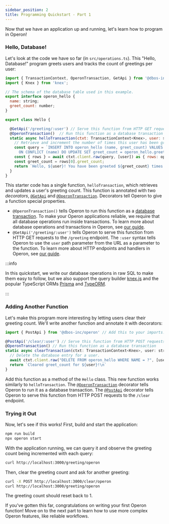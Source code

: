 ```yaml
---
sidebar_position: 2
title: Programming Quickstart - Part 1
---
```


Now that we have an application up and running, let's learn how to program in Operon!

### Hello, Database!

Let's look at the code we have so far (in `src/operations.ts`).
This "Hello, Database!" program greets users and tracks the count of greetings per user:

```javascript
import { TransactionContext, OperonTransaction, GetApi } from '@dbos-inc/operon'
import { Knex } from 'knex';

// The schema of the database table used in this example.
export interface operon_hello {
  name: string;
  greet_count: number;
}

export class Hello {

  @GetApi('/greeting/:user') // Serve this function from HTTP GET requests to the /greeting endpoint with 'user' as a path parameter
  @OperonTransaction()  // Run this function as a database transaction
  static async helloTransaction(ctxt: TransactionContext<Knex>, user: string) {
    // Retrieve and increment the number of times this user has been greeted.
    const query = `INSERT INTO operon_hello (name, greet_count) VALUES (?, 1)
      ON CONFLICT (name) DO UPDATE SET greet_count = operon_hello.greet_count + 1 RETURNING greet_count;`
    const { rows } = await ctxt.client.raw(query, [user]) as { rows: operon_hello[] };
    const greet_count = rows[0].greet_count;
    return `Hello, ${user}! You have been greeted ${greet_count} times.\n`;
  }
}
```

This starter code has a single function, `helloTransaction`, which retrieves and updates a user's greeting count.
This function is annotated with two _decorators_, [`@GetApi`](../api-reference/decorators#getapi) and [`@OperonTransaction`](../api-reference/decorators#operontransaction).
Decorators tell Operon to give a function special properties.

- `@OperonTransaction()` tells Operon to run this function as a [database transaction](https://en.wikipedia.org/wiki/Database_transaction).
To make your Operon applications reliable, we require that all database operations run inside transactions.
To learn more about database operations and transactions in Operon, see [our guide](../tutorials/transaction-tutorial).
- `@GetApi('/greeting/:user')` tells Operon to serve this function from HTTP GET requests to the `/greeting` endpoint.
The `:user` syntax tells Operon to use the `user` path parameter from the URL as a parameter to the function.
To learn more about HTTP endpoints and handlers in Operon, see [our guide](../tutorials/http-serving-tutorial).

:::info

In this quickstart, we write our database operations in raw SQL to make them easy to follow, but we also support the query builder [knex.js](https://knexjs.org/) and the popular TypeScript ORMs [Prisma](https://www.prisma.io/) and [TypeORM](https://typeorm.io/).

:::

### Adding Another Function

Let's make this program more interesting by letting users clear their greeting count.
We'll write another function and annotate it with decorators:

```javascript
import { PostApi } from '@dbos-inc/operon' // Add this to your imports.

@PostApi('/clear/:user') // Serve this function from HTTP POST requests to the /clear endpoint with 'user' as a path parameter
@OperonTransaction() // Run this function as a database transaction
static async clearTransaction(ctxt: TransactionContext<Knex>, user: string) {
  // Delete the database entry for a user.
  await ctxt.client.raw("DELETE FROM operon_hello WHERE NAME = ?", [user]);
  return `Cleared greet_count for ${user}!\n`
}
```

Add this function as a method of the `Hello` class.
This new function works similarly to `helloTransaction`.
The  [`@OperonTransaction`](../api-reference/decorators#operontransaction) decorator tells Operon to run it as a database transaction.
The [`@PostApi`](../api-reference/decorators#postapi) decorator tells Operon to serve this function from HTTP POST requests to the `/clear` endpoint.

### Trying it Out

Now, let's see if this works!
First, build and start the application:

```bash
npm run build
npx operon start
```

With the application running, we can query it and observe the greeting count being incremented with each query:

```bash
curl http://localhost:3000/greeting/operon
```

Then, clear the greeting count and ask for another greeting:

```bash
curl -X POST http://localhost:3000/clear/operon
curl http://localhost:3000/greeting/operon
```

The greeting count should reset back to 1.

If you've gotten this far, congratulations on writing your first Operon function!
Move on to the next part to learn how to use more complex Operon features, like reliable workflows.
